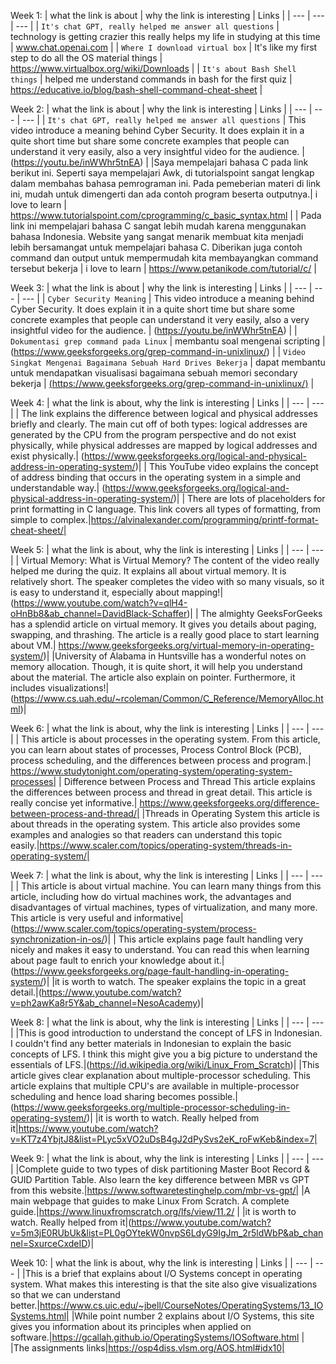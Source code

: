 
Week 1:
| what the link is about | why the link is interesting | Links |
| --- | --- | --- |
| `It's chat GPT, really helped me answer all questions` | technology is getting crazier this really helps my life in studying at this time | www.chat.openai.com |
| `Where I download virtual box` | It's like my first step to do all the OS material things | https://www.virtualbox.org/wiki/Downloads |
| `It's about Bash Shell things` | helped me understand commands in bash for the first quiz | https://educative.io/blog/bash-shell-command-cheat-sheet |

Week 2:
| what the link is about | why the link is interesting | Links |
| --- | --- | --- |
| `It's chat GPT, really helped me answer all questions` | This video introduce a meaning behind Cyber Security. It does explain it in a quite short time but share some concrete examples that people can understand it very easily, also a very insightful video for the audience. | (https://youtu.be/inWWhr5tnEA) |
|Saya mempelajari bahasa C pada link berikut ini. Seperti saya mempelajari Awk, di tutorialspoint sangat lengkap dalam membahas bahasa pemrograman ini. Pada pemeberian materi di link ini, mudah untuk dimengerti dan ada contoh program beserta outputnya.| i love to learn | https://www.tutorialspoint.com/cprogramming/c_basic_syntax.html |
| Pada link ini mempelajari bahasa C sangat lebih mudah karena menggunakan bahasa Indonesia. Website yang sangat menarik membuat kita menjadi lebih bersamangat untuk mempelajari bahasa C. Diberikan juga contoh command dan output untuk mempermudah kita membayangkan command tersebut bekerja | i love to learn | https://www.petanikode.com/tutorial/c/ |

Week 3:
| what the link is about | why the link is interesting | Links |
| --- | --- | --- |
| `Cyber Security Meaning` | This video introduce a meaning behind Cyber Security. It does explain it in a quite short time but share some concrete examples that people can understand it very easily, also a very insightful video for the audience. | (https://youtu.be/inWWhr5tnEA) |
| `Dokumentasi grep command pada Linux` | membantu soal mengenai scripting | (https://www.geeksforgeeks.org/grep-command-in-unixlinux/) |
| `Video Singkat Mengenai Bagaimana Sebuah Hard Drives Bekerja` | dapat membantu untuk mendapatkan visualisasi bagaimana sebuah memori secondary bekerja | [(https://www.geeksforgeeks.org/grep-command-in-unixlinux/)](https://www.youtube.com/watch?v=wteUW2sL7bc) |

Week 4:
| what the link is about, why the link is interesting | Links |
| --- | --- |
| The link explains the difference between logical and physical addresses briefly and clearly. The main cut off of both types: logical addresses are generated by the CPU from the program perspective and do not exist physically, while physical addresses are mapped by logical addresses and exist physically.| (https://www.geeksforgeeks.org/logical-and-physical-address-in-operating-system/)|
| This YouTube video explains the concept of address binding that occurs in the operating system in a simple and understandable way.| (https://www.geeksforgeeks.org/logical-and-physical-address-in-operating-system/)|
| There are lots of placeholders for print formatting in C language. This link covers all types of formatting, from simple to complex.|https://alvinalexander.com/programming/printf-format-cheat-sheet/|

Week 5:
| what the link is about, why the link is interesting | Links |
| --- | --- |
| Virtual Memory: What is Virtual Memory?
The content of the video really helped me during the quiz. It explains all about virtual memory. It is relatively short. The speaker completes the video with so many visuals, so it is easy to understand it, especially about mapping!| (https://www.youtube.com/watch?v=qlH4-oHnBb8&ab_channel=DavidBlack-Schaffer)|
| The almighty GeeksForGeeks has a splendid article on virtual memory. It gives you details about paging, swapping, and thrashing. The article is a really good place to start learning about VM.| https://www.geeksforgeeks.org/virtual-memory-in-operating-system/)|
|University of Alabama in Huntsville has a wonderful notes on memory allocation. Though, it is quite short, it will help you understand about the material. The article also explain on pointer. Furthermore, it includes visualizations!|(https://www.cs.uah.edu/~rcoleman/Common/C_Reference/MemoryAlloc.html)|

Week 6:
| what the link is about, why the link is interesting | Links |
| --- | --- |
| This article is about processes in the operating system. From this article, you can learn about states of processes, Process Control Block (PCB), process scheduling, and the differences between process and program.| https://www.studytonight.com/operating-system/operating-system-processes|
| Difference between Process and Thread This article explains the differences between process and thread in great detail. This article is really concise yet informative.| https://www.geeksforgeeks.org/difference-between-process-and-thread/|
|Threads in Operating System this article is about threads in the operating system. This article also provides some examples and analogies so that readers can understand this topic easily.|https://www.scaler.com/topics/operating-system/threads-in-operating-system/|

Week 7:
| what the link is about, why the link is interesting | Links |
| --- | --- |
| This article is about virtual machine. You can learn many things from this article, including how do virtual machines work, the advantages and disadvantages of virtual machines, types of virtualization, and many more. This article is very useful and informative|(https://www.scaler.com/topics/operating-system/process-synchronization-in-os/)|
| This article explains page fault handling very nicely and makes it easy to understand. You can read this when learning about page fault to enrich your knowledge about it.| (https://www.geeksforgeeks.org/page-fault-handling-in-operating-system/)|
|it is worth to watch. The speaker explains the topic in a great detail.|(https://www.youtube.com/watch?v=ph2awKa8r5Y&ab_channel=NesoAcademy)|

Week 8:
| what the link is about, why the link is interesting | Links |
| --- | --- |
|This is good introduction to understand the concept of LFS in Indonesian. I couldn't find any better materials in Indonesian to explain the basic concepts of LFS. I think this might give you a big picture to understand the essentials of LFS.|(https://id.wikipedia.org/wiki/Linux_From_Scratch)|
|This article gives clear explanation about multiple-processor scheduling. This article explains that multiple CPU's are available in multiple-processor scheduling and hence load sharing becomes possible.| (https://www.geeksforgeeks.org/multiple-processor-scheduling-in-operating-system/)|
|it is worth to watch. Really helped from it|https://www.youtube.com/watch?v=KT7z4YbjtJ8&list=PLyc5xVO2uDsB4gJ2dPySvs2eK_roFwKeb&index=7|

Week 9:
| what the link is about, why the link is interesting | Links |
| --- | --- |
|Complete guide to two types of disk partitioning Master Boot Record & GUID Partition Table. Also learn the key difference between MBR vs GPT from this website.|https://www.softwaretestinghelp.com/mbr-vs-gpt/|
|A main webpage that guides to make Linux From Scratch. A complete guide.|https://www.linuxfromscratch.org/lfs/view/11.2/ |
|it is worth to watch. Really helped from it|(https://www.youtube.com/watch?v=5m3jE0RUbUk&list=PL0gOYtekW0nvpS6LdyG9IgJm_2r5ldWbP&ab_channel=SxurceCxdeID)|

Week 10:
| what the link is about, why the link is interesting | Links |
| --- | --- |
|This is a brief that explains about I/O Systems concept in operating system. What makes this interesting is that the site also give visualizations so that we can understand better.|https://www.cs.uic.edu/~jbell/CourseNotes/OperatingSystems/13_IOSystems.html|
|While point number 2 explains about I/O Systems, this site gives you information about its principles when applied on software.|https://gcallah.github.io/OperatingSystems/IOSoftware.html |
|The assignments links|https://osp4diss.vlsm.org/AOS.html#idx10|

